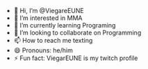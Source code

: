 - 👋 Hi, I’m @ViegareEUNE
- 👀 I’m interested in MMA
- 🌱 I’m currently learning Programing
- 💞️ I’m looking to collaborate on Programming
- 📫 How to reach me texting
- 😄 Pronouns: he/him
- ⚡ Fun fact: ViegarEUNE is my twitch profile

<!---
ViegareEUNE/ViegareEUNE is a ✨ special ✨ repository because its `README.md` (this file) appears on your GitHub profile.
You can click the Preview link to take a look at your changes.
--->
